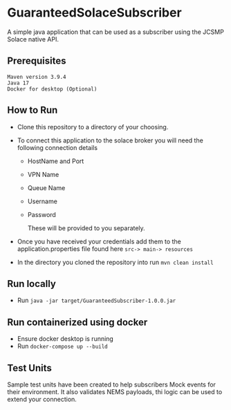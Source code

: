 # GuaranteedSolaceSubscriber

A simple java application that can be used as a subscriber using the JCSMP Solace native API.

## Prerequisites

    Maven version 3.9.4
    Java 17
    Docker for desktop (Optional)

## How to Run

- Clone this repository to a directory of your choosing.

- To connect this application to the solace broker you will need the following connection details

  - HostName and Port
  - VPN Name
  - Queue Name
  - Username
  - Password

    These will be provided to you separately.

- Once you have received your credentials add them to the application.properties file found here `src-> main-> resources`
- In the directory you cloned the repository into run `mvn clean install`

## Run locally

- Run `java -jar target/GuaranteedSubscriber-1.0.0.jar`

## Run containerized using docker

- Ensure docker desktop is running
- Run `docker-compose up --build `

## Test Units

Sample test units have been created to help subscribers Mock events for their environment. It also validates NEMS payloads, thi logic can be used to extend your connection.
